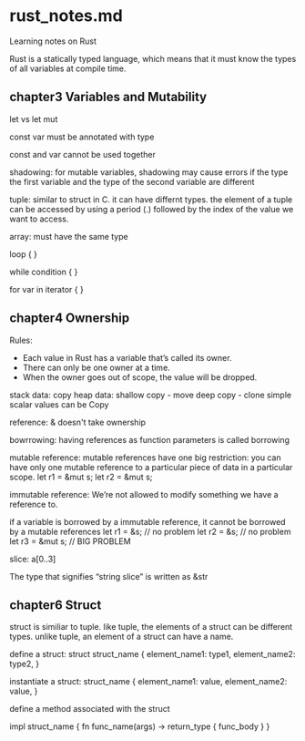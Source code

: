# rust_notes.md
Learning notes on Rust

Rust is a statically typed language, which means that it must know the types of all variables at compile time.

## chapter3 Variables and Mutability

let vs let mut

const var must be annotated with type

const and var cannot be used together

shadowing: for mutable variables, shadowing may cause errors if the type the first variable and the type of the second variable are different

tuple: similar to struct in C. it can have differnt types. the element of a tuple can be accessed by using a period (.) followed by the index of the value we want to access.

array: must have the same type

loop {
}

while condition {
}

for var in iterator {
}

## chapter4 Ownership
Rules:
- Each value in Rust has a variable that’s called its owner.
- There can only be one owner at a time.
- When the owner goes out of scope, the value will be dropped.

stack data: copy
heap data: shallow copy - move
deep copy - clone
simple scalar values can be Copy

reference: & doesn't take ownership

bowrrowing: having references as function parameters is called borrowing

mutable reference: mutable references have one big restriction: you can have only one mutable reference to a particular piece of data in a particular scope.
let r1 = &mut s;
let r2 = &mut s;

immutable reference: We’re not allowed to modify something we have a reference to.

if a variable is borrowed by a immutable reference, it cannot be borrowed by a mutable references
let r1 = &s; // no problem
let r2 = &s; // no problem
let r3 = &mut s; // BIG PROBLEM

slice: a[0..3]

The type that signifies “string slice” is written as &str

## chapter6 Struct

struct is similiar to tuple. like tuple, the elements of a struct can be different types.
unlike tuple, an element of a struct can have a name.

define a struct:
struct struct_name {
  element_name1: type1,
  element_name2: type2,
}

instantiate a struct:
struct_name {
  element_name1: value,
  element_name2: value,
}

define a method associated with the struct

impl struct_name {
  fn func_name(args) -> return_type {
    func_body
  }
}
